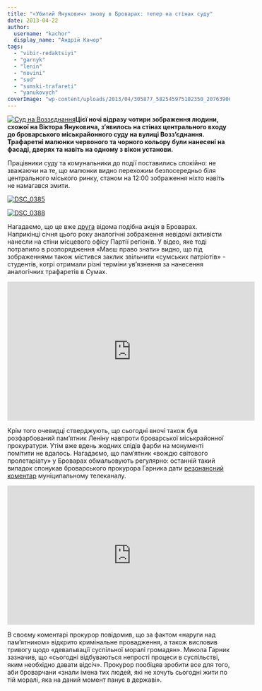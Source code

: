 ```yaml
---
title: "«Убитий Янукович» знову в Броварах: тепер на стінах суду"
date: 2013-04-22
author: 
  username: "kachor"
  display_name: "Андрій Качор"
tags: 
  - "vibir-redaktsiyi"
  - "garnyk"
  - "lenin"
  - "novini"
  - "sud"
  - "sumski-trafareti"
  - "yanukovych"
coverImage: "wp-content/uploads/2013/04/305877_582545975102350_2076390605_n.jpg"
---
```


[![Суд на Воззєднання](https://mpz.brovary.org/wp-content/uploads/2013/04/Sud-na-Vozzyednannya.jpg)](https://mpz.brovary.org/wp-content/uploads/2013/04/Sud-na-Vozzyednannya.jpg)**Цієї ночі відразу чотири зображення людини, схожої на Віктора Януковича, з’явилось на стінах центрального входу до броварського міськрайонного суду на вулиці Возз’єднання. Трафаретні малюнки червоного та чорного кольору були нанесені на фасаді, дверях та навіть на одному з вікон установи.**

Працівники суду та комунальники до події поставились спокійно: не зважаючи на те, що малюнки видно перехожим безпосередньо біля центрального міського ринку, станом на 12:00 зображення ніхто навіть не намагався змити.

[![DSC_0385](https://mpz.brovary.org/wp-content/uploads/2013/04/DSC_0385.jpg)](https://mpz.brovary.org/wp-content/uploads/2013/04/DSC_0385.jpg)

[![DSC_0388](https://mpz.brovary.org/wp-content/uploads/2013/04/DSC_0388.jpg)](https://mpz.brovary.org/wp-content/uploads/2013/04/DSC_0388.jpg)

Нагадаємо, що це вже [друга](https://mpz.brovary.org/sumski-trafareti-iz-zobrazhennyam-yanukovicha-z-yavilis-u-brovarah/) відома подібна акція в Броварах. Наприкінці січня цього року аналогічні зображення невідомі активісти нанесли на стіни місцевого офісу Партії регіонів. У відео, яке тоді потрапило в розпорядження «Маєш право знати» видно, що під зображеннями також містився заклик звільнити «сумських патріотів» - студентів, котрі отримали різні терміни ув’язнення за нанесення аналогічних трафаретів в Сумах.

<iframe src="https://www.youtube.com/embed/oaJXkCeXTZg" height="315" width="560" allowfullscreen frameborder="0"></iframe>

Крім того очевидці стверджують, що сьогодні вночі також був розфарбований пам’ятник Леніну навпроти броварської міськрайонної прокуратури. Утім вже вдень жодних слідів фарби на монументі помітити не вдалось. Нагадаємо, що пам’ятник «вождю світового пролетаріату» у Броварах обмальовують регулярно: останній такий випадок спонукав броварського прокурора Гарника дати [резонансний коментар](https://blogs.tvi.ua/2013/02/13/panteon_bohiv_brovarskoyi_vlady_lenin_ta_mazokh) муніципальному телеканалу.

<iframe src="https://www.youtube.com/embed/SW8yFmMegik" height="315" width="560" allowfullscreen frameborder="0"></iframe>

В своєму коментарі прокурор повідомив, що за фактом «наруги над пам’ятником» відкрито кримінальне провадження, а також висловив тривогу щодо «девальвації суспільної моралі громадян». Микола Гарник зазначив, що «сьогодні відбуваються непрості процеси в суспільстві, яким необхідно давати відсіч». Прокурор пообіцяв зробити все для того, аби броварчани «знали імена тих людей, які не хочуть сьогодні жити по тій моралі, яка на даний момент панує в державі».
